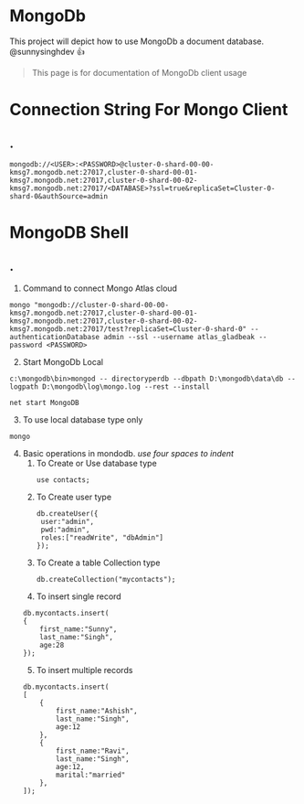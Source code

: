 # MongoDb
This project will depict how to use MongoDb a document database. 
@sunnysinghdev :+1: 
> This page is for documentation of MongoDb client usage
# Connection String For Mongo Client
.
-------------------------------------- 
```
mongodb://<USER>:<PASSWORD>@cluster-0-shard-00-00-kmsg7.mongodb.net:27017,cluster-0-shard-00-01-kmsg7.mongodb.net:27017,cluster-0-shard-00-02-kmsg7.mongodb.net:27017/<DATABASE>?ssl=true&replicaSet=Cluster-0-shard-0&authSource=admin
```
# MongoDB Shell
.
---
1. Command to connect Mongo Atlas cloud
```
mongo "mongodb://cluster-0-shard-00-00-kmsg7.mongodb.net:27017,cluster-0-shard-00-01-kmsg7.mongodb.net:27017,cluster-0-shard-00-02-kmsg7.mongodb.net:27017/test?replicaSet=Cluster-0-shard-0" --authenticationDatabase admin --ssl --username atlas_gladbeak --password <PASSWORD>
```
2. Start MongoDb Local
```
c:\mongodb\bin>mongod -- directoryperdb --dbpath D:\mongodb\data\db --logpath D:\mongodb\log\mongo.log --rest --install
```
```
net start MongoDB
```
3. To use local database type only
```
mongo
```
4. Basic operations in mondodb. _use four spaces to indent_
    1. To Create or Use database type 
       ```
       use contacts;
       ```
    2. To Create user type
       ``` 
       db.createUser({
	    user:"admin",
	    pwd:"admin",
	    roles:["readWrite", "dbAdmin"]
       });
       ```
    3. To Create a table Collection type
       ```
       db.createCollection("mycontacts"); 
       ```
    4. To insert single record
	```
	db.mycontacts.insert(
	{
		first_name:"Sunny",
		last_name:"Singh",
		age:28
	});
	```
    5. To insert multiple records
	```
	db.mycontacts.insert(
	[
		{
			first_name:"Ashish",
			last_name:"Singh",
			age:12
		},
		{
			first_name:"Ravi",
			last_name:"Singh",
			age:12,
			marital:"married"
		},	
	]);
	```
